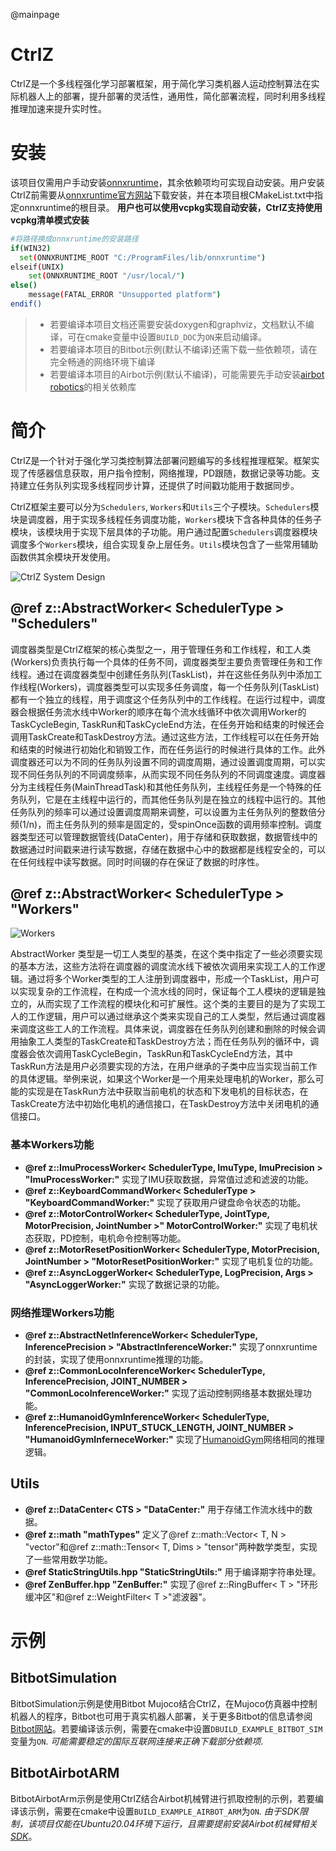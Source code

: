 @mainpage

# CtrlZ

CtrlZ是一个多线程强化学习部署框架，用于简化学习类机器人运动控制算法在实际机器人上的部署，提升部署的灵活性，通用性，简化部署流程，同时利用多线程推理加速来提升实时性。

# 安装

该项目仅需用户手动安装[onnxruntime](https://onnxruntime.ai/)，其余依赖项均可实现自动安装。用户安装CtrlZ前需要从[onnxruntime官方网站](https://github.com/microsoft/onnxruntime)下载安装，并在本项目根CMakeList.txt中指定onnxruntime的根目录。
**用户也可以使用vcpkg实现自动安装，CtrlZ支持使用vcpkg清单模式安装**

```bash
#将路径换成onnxruntime的安装路径
if(WIN32)
  set(ONNXRUNTIME_ROOT "C:/ProgramFiles/lib/onnxruntime")
elseif(UNIX)
    set(ONNXRUNTIME_ROOT "/usr/local/")
else()
    message(FATAL_ERROR "Unsupported platform")
endif()
```

> * 若要编译本项目文档还需要安装doxygen和graphviz，文档默认不编译，可在cmake变量中设置``BUILD_DOC``为``ON``来启动编译。
> * 若要编译本项目的Bitbot示例(默认不编译)还需下载一些依赖项，请在完全畅通的网络环境下编译
> * 若要编译本项目的Airbot示例(默认不编译)，可能需要先手动安装[airbot robotics](https://airbots.online)的相关依赖库

# 简介

CtrlZ是一个针对于强化学习类控制算法部署问题编写的多线程推理框架。框架实现了传感器信息获取，用户指令控制，网络推理，PD跟随，数据记录等功能。支持建立任务队列实现多线程同步计算，还提供了时间戳功能用于数据同步。

CtrlZ框架主要可以分为``Schedulers``, ``Workers``和``Utils``三个子模块。``Schedulers``模块是调度器，用于实现多线程任务调度功能，``Workers``模块下含各种具体的任务子模块，该模块用于实现下层具体的子功能。用户通过配置``Schedulers``调度器模块调度多个``Workers``模块，组合实现复杂上层任务。``Utils``模块包含了一些常用辅助函数供其余模块开发使用。

![CtrlZ System Design](/doc/CtrlZ_System_Design.svg)

## @ref z::AbstractWorker< SchedulerType > "Schedulers"

调度器类型是CtrlZ框架的核心类型之一，用于管理任务和工作线程，和工人类(Workers)负责执行每一个具体的任务不同，调度器类型主要负责管理任务和工作线程。通过在调度器类型中创建任务队列(TaskList)，并在这些任务队列中添加工作线程(Workers)，调度器类型可以实现多任务调度，每一个任务队列(TaskList)都有一个独立的线程，用于调度这个任务队列中的工作线程。在运行过程中，调度器会根据任务流水线中Worker的顺序在每个流水线循环中依次调用Worker的TaskCycleBegin, TaskRun和TaskCycleEnd方法，在任务开始和结束的时候还会调用TaskCreate和TaskDestroy方法。通过这些方法，工作线程可以在任务开始和结束的时候进行初始化和销毁工作，而在任务运行的时候进行具体的工作。此外调度器还可以为不同的任务队列设置不同的调度周期，通过设置调度周期，可以实现不同任务队列的不同调度频率，从而实现不同任务队列的不同调度速度。调度器分为主线程任务(MainThreadTask)和其他任务队列，主线程任务是一个特殊的任务队列，它是在主线程中运行的，而其他任务队列是在独立的线程中运行的。其他任务队列的频率可以通过设置调度周期来调整，可以设置为主任务队列的整数倍分频(1/n)，而主任务队列的频率是固定的，受spinOnce函数的调用频率控制。调度器类型还可以管理数据管线(DataCenter)，用于存储和获取数据，数据管线中的数据通过时间戳来进行读写数据，存储在数据中心中的数据都是线程安全的，可以在任何线程中读写数据。同时时间辍的存在保证了数据的时序性。

## @ref z::AbstractWorker< SchedulerType > "Workers"

![Workers](/doc/Worker.svg)

AbstractWorker 类型是一切工人类型的基类，在这个类中指定了一些必须要实现的基本方法，这些方法将在调度器的调度流水线下被依次调用来实现工人的工作逻辑。通过将多个Worker类型的工人注册到调度器中，形成一个TaskList，用户可以实现复杂的工作流程，在构成一个流水线的同时，保证每个工人模块的逻辑是独立的，从而实现了工作流程的模块化和可扩展性。这个类的主要目的是为了实现工人的工作逻辑，用户可以通过继承这个类来实现自己的工人类型，然后通过调度器来调度这些工人的工作流程。具体来说，调度器在任务队列创建和删除的时候会调用抽象工人类型的TaskCreate和TaskDestroy方法；而在任务队列的循环中，调度器会依次调用TaskCycleBegin，TaskRun和TaskCycleEnd方法，其中TaskRun方法是用户必须要实现的方法，在用户继承的子类中应当实现当前工作的具体逻辑。举例来说，如果这个Worker是一个用来处理电机的Worker，那么可能的实现是在TaskRun方法中获取当前电机的状态和下发电机的目标状态，在TaskCreate方法中初始化电机的通信接口，在TaskDestroy方法中关闭电机的通信接口。

### 基本Workers功能

* **@ref z::ImuProcessWorker< SchedulerType, ImuType, ImuPrecision > "ImuProcessWorker:"** 实现了IMU获取数据，异常值过滤和滤波的功能。
* **@ref z::KeyboardCommandWorker< SchedulerType > "KeyboardCommandWorker:"** 实现了获取用户键盘命令状态的功能。
* **@ref z::MotorControlWorker< SchedulerType, JointType, MotorPrecision, JointNumber >" MotorControlWorker:"** 实现了电机状态获取，PD控制，电机命令控制等功能。
* **@ref z::MotorResetPositionWorker< SchedulerType, MotorPrecision, JointNumber > "MotorResetPositionWorker:"** 实现了电机复位的功能。
* **@ref z::AsyncLoggerWorker< SchedulerType, LogPrecision, Args > "AsyncLoggerWorker:"** 实现了数据记录的功能。

### 网络推理Workers功能

* **@ref z::AbstractNetInferenceWorker< SchedulerType, InferencePrecision > "AbstractInferenceWorker:"** 实现了onnxruntime的封装，实现了使用onnxruntime推理的功能。
* **@ref z::CommonLocoInferenceWorker< SchedulerType, InferencePrecision, JOINT_NUMBER > "CommonLocoInferenceWorker:"** 实现了运动控制网络基本数据处理功能。
* **@ref z::HumanoidGymInferenceWorker< SchedulerType, InferencePrecision, INPUT_STUCK_LENGTH, JOINT_NUMBER > "HumanoidGymInferneceWorker:"** 实现了[HumanoidGym](https://github.com/roboterax/humanoid-gym)网络相同的推理逻辑。

## Utils

* **@ref z::DataCenter< CTS > "DataCenter:"** 用于存储工作流水线中的数据。
* **@ref z::math "mathTypes"** 定义了@ref z::math::Vector< T, N > "vector"和@ref z::math::Tensor< T, Dims > "tensor"两种数学类型，实现了一些常用数学功能。
* **@ref StaticStringUtils.hpp "StaticStringUtils:"** 用于编译期字符串处理。
* **@ref ZenBuffer.hpp "ZenBuffer:"** 实现了@ref z::RingBuffer< T >  "环形缓冲区"和@ref z::WeightFilter< T >"滤波器"。

# 示例

## BitbotSimulation

BitbotSimulation示例是使用Bitbot Mujoco结合CtrlZ，在Mujoco仿真器中控制机器人的程序，Bitbot也可用于真实机器人部署，关于更多Bitbot的信息请参阅[Bitbot网站](https://bitbot.lmy.name/)。若要编译该示例，需要在cmake中设置``DBUILD_EXAMPLE_BITBOT_SIM``变量为``ON``. *可能需要稳定的国际互联网连接来正确下载部分依赖项*.

## BitbotAirbotARM

BitbotAirbotArm示例是使用CtrlZ结合Airbot机械臂进行抓取控制的示例，若要编译该示例，需要在cmake中设置``BUILD_EXAMPLE_AIRBOT_ARM``为``ON``. *由于SDK限制，该项目仅能在Ubuntu20.04环境下运行，且需要提前安装Airbot机械臂相关[SDK](https://airbots.online/dowload)*。
